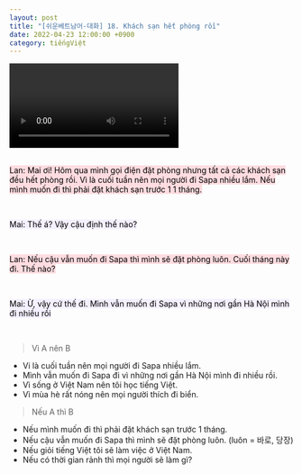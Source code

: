 ```yaml
---
layout: post
title: "[쉬운베트남어-대화] 18. Khách sạn hết phòng rồi"
date: 2022-04-23 12:00:00 +0900
category: tiếngViệt
---
```


<div class="video-container">
    <video id="player" class="video-js vjs-default-skin vjs-big-play-centered" data-json="/public/json/쉬운베트남어-대화18과.json"></video>
</div>

<br>

<mark style="background-color: #ffdce0">Lan: Mai ơi! Hôm qua mình gọi điện đặt phòng nhưng tất cả các khách sạn đều hết phòng rồi. Vì là cuối tuần nên mọi người đi Sapa nhiều lắm. Nếu mình muốn đi thì phải đặt khách sạn trước 1 1 tháng.</mark>

<br>

<mark style="background-color: #f5f0ff">Mai: Thế á? Vậy cậu định thế nào?</mark>

<br>

<mark style="background-color: #ffdce0">Lan: Nếu cậu vẫn muốn đi Sapa thì mình sẽ đặt phòng luôn. Cuối tháng này đi. Thế nào?</mark>

<br>

<mark style="background-color: #f5f0ff">Mai: Ừ, vậy cứ thế đi. Mình vẫn muốn đi Sapa vì những nơi gần Hà Nội mình đi nhiều rồi</mark>

<br>

> Vì A nên B
- Vi là cuối tuần nên mọi người đi Sapa nhiều lắm.
- Mình vẫn muốn đi Sapa đi vì những nơi gần Hà Nội mình đi nhiều rồi.
- Vì sống ở Việt Nam nên tôi học tiếng Việt.
- Vì mùa hè rất nóng nên mọi người thích đi biển.

> Nếu A thì B
- Nếu mình muốn đi thì phải đặt khách sạn trước 1 tháng.
- Nếu cậu vẫn muốn đi Sapa thì mình sẽ đặt phòng luôn. (luôn = 바로, 당장)
- Nếu giỏi tiếng Việt tôi sẽ làm việc ở Việt Nam.
- Nếu có thời gian rảnh thì mọi người sẽ làm gì?
